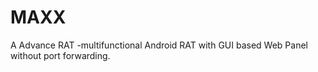 # MAXX
A Advance RAT -multifunctional Android RAT with GUI based Web Panel without port forwarding.
